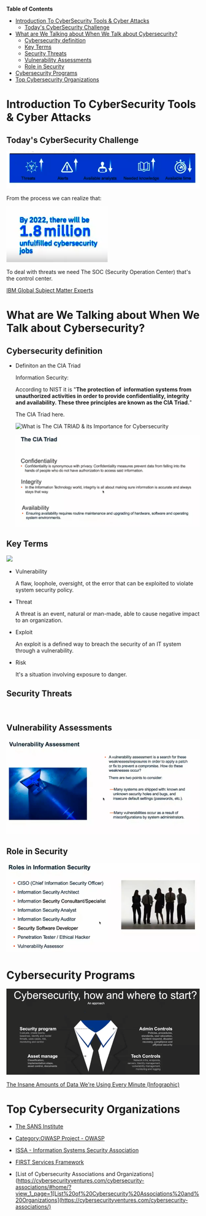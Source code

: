 <!-- START doctoc generated TOC please keep comment here to allow auto update -->

<!-- DON'T EDIT THIS SECTION, INSTEAD RE-RUN doctoc TO UPDATE -->

**Table of Contents**   

- [Introduction To CyberSecurity Tools & Cyber Attacks](#introduction-to-cybersecurity-tools--cyber-attacks)
  - [Today's CyberSecurity  Challenge](#todays-cybersecurity--challenge)
- [What are We Talking about When We Talk about Cybersecurity?](#what-are-we-talking-about-when-we-talk-about-cybersecurity)
  - [Cybersecurity definition](#cybersecurity-definition)
  - [Key Terms](#key-terms)
  - [Security Threats](#security-threats)
  - [Vulnerability Assessments](#vulnerability-assessments)
  - [Role in Security](#role-in-security)
- [Cybersecurity Programs](#cybersecurity-programs)
- [Top Cybersecurity Organizations](#top-cybersecurity-organizations)

<!-- END doctoc generated TOC please keep comment here to allow auto update -->

# Introduction To CyberSecurity Tools & Cyber Attacks

## Today's CyberSecurity  Challenge

![](../images/2022-08-03-01-45-12-image.png)

From the process we can realize that:

<img src="../images/2022-08-03-01-48-52-image.png" title="" alt="" data-align="center">

To deal with threats we need The SOC (Security Operation Center) that's the control center.

[IBM Global Subject Matter Experts](https://d3c33hcgiwev3.cloudfront.net/deHBQ5nPEem6SAq8ilBGGg_741bbdfe17884efb88e59dfe71281303_Your-IBM-Subject-Matter-Experts--Intro-to-Cybersecurity-tools.pdf?Expires=1659571200&Signature=XjP22ijhLH-29JXpRn6CLMFTaMZ46X~T6nEnl-vFq9lvy3BzRRyhcw~IcNXMxbiLWPjqKMY0sWIGIXQFOAYsIKvss~RF7P~h2vWmsijANmhpwT~42jNaaPrtCtsw97lLeec6dv9V-zO7B-aJpkQEoYQu56ZRNUdFDXLBcD97Hts_&Key-Pair-Id=APKAJLTNE6QMUY6HBC5A)

# What are We Talking about When We Talk about Cybersecurity?

## Cybersecurity definition

- Definiton an the CIA Triad
  
  Information Security: 
  
  According to NIST it is "**The protection of  information systems from unauthorized activities in order to provide confidentiality, integrity and availability. These three principles are known as the CIA Triad.**"
  
  The CIA Triad here.
  
  <img src="https://websitesecuritystore.com/wp-content/uploads/2021/08/cia-triad.svg" title="" alt="What is The CIA TRIAD & its Importance for Cybersecurity" data-align="center">
  
  ![](../images/2022-08-03-02-07-46-image.png)

## Key Terms

![](E:\Hacking_Courses\IBM_CyberSecurity\images\2022-08-03-02-09-59-image.png)

- Vulnerability
  
  A flaw, loophole, oversight, ot the error that can be exploited to violate system security policy.

- Threat
  
  A threat is an event, natural or man-made, able to cause negative impact to an organization.

- Exploit 
  
  An exploit is a defined way to breach the security of an IT system through a vulnerability.

- Risk
  
  It's a situation involving exposure to danger.

## Security Threats

<img title="" src="file:///E:/Hacking_Courses/IBM_CyberSecurity/images/2022-08-03-02-16-04-image.png" alt="" data-align="center">

## Vulnerability Assessments

![](../images/2022-08-03-02-17-21-image.png)

## Role in Security

![](../images/2022-08-03-02-19-25-image.png)

# Cybersecurity Programs

<img title="" src="../images/2022-08-03-02-37-01-image.png" alt="" data-align="center">

[The Insane Amounts of Data We're Using Every Minute (Infographic)](https://www.entrepreneur.com/article/314672)

# Top Cybersecurity Organizations

- [The SANS Institute](https://www.sans.org/)

- [Category:OWASP Project - OWASP](https://wiki.owasp.org/index.php/Category:OWASP_Project#tab=Project_Inventory)

- [ISSA - Information Systems Security Association](https://www.issa.org/)

- [FIRST Services Framework](https://www.first.org/standards/frameworks/)

- [List of Cybersecurity Associations and Organizations](https://cybersecurityventures.com/cybersecurity-associations/#home/?view_1_page=1[List%20of%20Cybersecurity%20Associations%20and%20Organizations](https://cybersecurityventures.com/cybersecurity-associations/)
